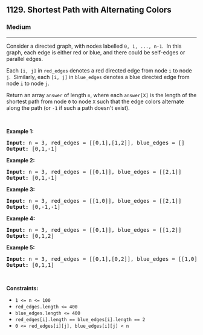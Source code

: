 <h2>1129. Shortest Path with Alternating Colors</h2><h3>Medium</h3><hr><div style="user-select: auto;"><p style="user-select: auto;">Consider a directed graph, with nodes labelled <code style="user-select: auto;">0, 1, ..., n-1</code>.&nbsp; In this graph, each edge is either red or blue, and there could&nbsp;be self-edges or parallel edges.</p>

<p style="user-select: auto;">Each <code style="user-select: auto;">[i, j]</code> in <code style="user-select: auto;">red_edges</code> denotes a red directed edge from node <code style="user-select: auto;">i</code> to node <code style="user-select: auto;">j</code>.&nbsp; Similarly, each <code style="user-select: auto;">[i, j]</code> in <code style="user-select: auto;">blue_edges</code> denotes a blue directed edge from node <code style="user-select: auto;">i</code> to node <code style="user-select: auto;">j</code>.</p>

<p style="user-select: auto;">Return an array <code style="user-select: auto;">answer</code>&nbsp;of length <code style="user-select: auto;">n</code>,&nbsp;where each&nbsp;<code style="user-select: auto;">answer[X]</code>&nbsp;is&nbsp;the length of the shortest path from node <code style="user-select: auto;">0</code>&nbsp;to node <code style="user-select: auto;">X</code>&nbsp;such that the edge colors alternate along the path (or <code style="user-select: auto;">-1</code> if such a path doesn't exist).</p>

<p style="user-select: auto;">&nbsp;</p>
<p style="user-select: auto;"><strong style="user-select: auto;">Example 1:</strong></p>
<pre style="user-select: auto;"><strong style="user-select: auto;">Input:</strong> n = 3, red_edges = [[0,1],[1,2]], blue_edges = []
<strong style="user-select: auto;">Output:</strong> [0,1,-1]
</pre><p style="user-select: auto;"><strong style="user-select: auto;">Example 2:</strong></p>
<pre style="user-select: auto;"><strong style="user-select: auto;">Input:</strong> n = 3, red_edges = [[0,1]], blue_edges = [[2,1]]
<strong style="user-select: auto;">Output:</strong> [0,1,-1]
</pre><p style="user-select: auto;"><strong style="user-select: auto;">Example 3:</strong></p>
<pre style="user-select: auto;"><strong style="user-select: auto;">Input:</strong> n = 3, red_edges = [[1,0]], blue_edges = [[2,1]]
<strong style="user-select: auto;">Output:</strong> [0,-1,-1]
</pre><p style="user-select: auto;"><strong style="user-select: auto;">Example 4:</strong></p>
<pre style="user-select: auto;"><strong style="user-select: auto;">Input:</strong> n = 3, red_edges = [[0,1]], blue_edges = [[1,2]]
<strong style="user-select: auto;">Output:</strong> [0,1,2]
</pre><p style="user-select: auto;"><strong style="user-select: auto;">Example 5:</strong></p>
<pre style="user-select: auto;"><strong style="user-select: auto;">Input:</strong> n = 3, red_edges = [[0,1],[0,2]], blue_edges = [[1,0]]
<strong style="user-select: auto;">Output:</strong> [0,1,1]
</pre>
<p style="user-select: auto;">&nbsp;</p>
<p style="user-select: auto;"><strong style="user-select: auto;">Constraints:</strong></p>

<ul style="user-select: auto;">
	<li style="user-select: auto;"><code style="user-select: auto;">1 &lt;= n &lt;= 100</code></li>
	<li style="user-select: auto;"><code style="user-select: auto;">red_edges.length &lt;= 400</code></li>
	<li style="user-select: auto;"><code style="user-select: auto;">blue_edges.length &lt;= 400</code></li>
	<li style="user-select: auto;"><code style="user-select: auto;">red_edges[i].length == blue_edges[i].length == 2</code></li>
	<li style="user-select: auto;"><code style="user-select: auto;">0 &lt;= red_edges[i][j], blue_edges[i][j] &lt; n</code></li>
</ul></div>